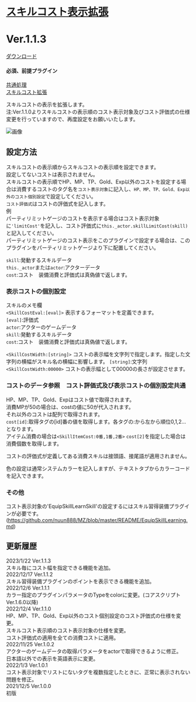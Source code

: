 # [スキルコスト表示拡張](https://raw.githubusercontent.com/nuun888/MZ/master/NUUN_SkillCostShowEX.js)
# Ver.1.1.3
[ダウンロード](https://raw.githubusercontent.com/nuun888/MZ/master/NUUN_SkillCostShowEX.js)
#### 必須、前提プラグイン
[共通処理](https://github.com/nuun888/MZ/blob/master/README/Base.md)  
[スキルコスト拡張](https://github.com/nuun888/MZ/blob/master/README/SkillCostEX.md)  

スキルコストの表示を拡張します。  
注:Ver.1.1.0よりスキルコストの表示順のコスト表示対象及びコスト評価式の仕様変更を行っていますので、再度設定をお願いいたします。  

![画像](img/SkillCost1.png)  

## 設定方法
スキルコストの表示順からスキルコストの表示順を設定できます。  
設定してないコストは表示されません。  
スキルコストの表示順でHP、MP、TP、Gold、Exp以外のコストを設定する場合は消費するコストのタグ名を`コスト表示対象`に記入し、`HP、MP、TP、Gold、Exp以外のコスト個別設定`で設定してください。  
`コスト評価式`はコストの評価式を記入します。  
例  
パーティリミットゲージのコストを表示する場合はコスト表示対象に`'limitCost'`を記入し、コスト評価式に`this._actor.skillLimitCost(skill)`と記入してください。  
パーティリミットゲージのコスト表示をこのプラグインで設定する場合は、このプラグインをパーティリミットゲージより下に配置してください。  

`skill`:発動するスキルデータ  
`this._actor`または`actor`:アクターデータ  
`cost`:コスト　装備消費と評価式は真偽値で返します。

### 表示コストの個別設定
スキルのメモ欄  
`<SkillCostEval:[eval]>` 表示するフォーマットを定義できます。  
`[eval]`:評価式  
`actor`:アクターのゲームデータ  
`skill`:発動するスキルデータ  
`cost`:コスト　装備消費と評価式は真偽値で返します。  

`<SkillCostWidth:[string]>` コストの表示幅を文字列で指定します。指定した文字列の横幅がスキル名の横幅に影響します。
`[string]`:文字列
`<SkillCostWidth:00000>` コストの表示幅として00000の長さが設定させます。

### コストのデータ参照　コスト評価式及び表示コストの個別設定共通
HP、MP、TP、Gold、Expはコスト値で取得されます。  
消費MPが50の場合は、costの値に50が代入されます。  
それ以外のコストは配列で取得されます。  
`cost[id]`:取得タグの[id]番の値を取得します。各タグの:から左から順位0,1,2...となります。  
アイテム消費の場合は`<SkillItemCost:0番,1番,2番>` `cost[2]`を指定した場合は消費個数を取得します。  

コストの評価式が定義してある消費スキルは接頭語、接尾語が適用されません。  

色の設定は通常システムカラーを記入しますが、テキストタブからカラーコードを記入できます。  

### その他
コスト表示対象の'EquipSkillLearnSkill'の設定するにはスキル習得装備プラグインが必要です。  
(https://github.com/nuun888/MZ/blob/master/README/EquipSkillLearning.md)

## 更新履歴
2023/1/22 Ver.1.1.3  
スキル毎にコスト幅を指定できる機能を追加。  
2022/12/17 Ver.1.1.2  
スキル習得装備プラグインのポイントを表示できる機能を追加。  
2022/12/6 Ver.1.1.1  
カラー指定のプラグインパラメータのTypeをcolorに変更。(コアスクリプトVer.1.6.0以降)  
2022/12/4 Ver.1.1.0  
HP、MP、TP、Gold、Exp以外のコスト個別設定のコスト評価式の仕様を変更。  
スキルコスト表示順のコスト表示対象の仕様を変更。  
コスト評価式の適用を全ての消費コストに適用。  
2022/11/25 Ver.1.0.2  
アクターのゲームデータの取得パラメータをactorで取得できるように修正。  
日本語以外での表示を英語表示に変更。  
2022/1/3 Ver.1.0.1  
コスト表示対象でリストにないタグを複数指定したときに、正常に表示されない問題を修正。  
2021/12/5 Ver.1.0.0  
初版
